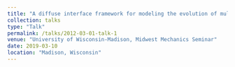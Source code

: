 ```yaml
---
title: "A diffuse interface framework for modeling the evolution of multi-cell aggregates as a soft packing problem driven by the growth and division of cells"
collection: talks
type: "Talk"
permalink: /talks/2012-03-01-talk-1
venue: "University of Wisconsin-Madison, Midwest Mechanics Seminar"
date: 2019-03-10
location: "Madison, Wisconsin"
---
```



